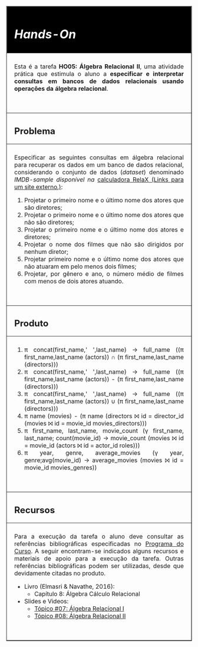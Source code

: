 <div class="description user_content enhanced">
   <table style="border-collapse: collapse; width: 100%;" border="1">
      <tbody>
         <tr>
            <td style="width: 100%; background-color: #000000; text-align: left; padding: 10px 20px 10px 20px;">
               <h1><em><strong><span style="color: #ffffff;">Hands-On</span></strong></em></h1>
            </td>
         </tr>
         <tr>
            <td style="width: 100%; text-align: justify; padding: 10px 20px 40px 20px;">
               <p>Esta é a tarefa <strong>HO05: Álgebra Relacional II</strong>, uma atividade prática que estimula o aluno a <strong>especificar e interpretar consultas em bancos de dados relacionais usando operações da álgebra relacional</strong>.</p>
            </td>
         </tr>
         <tr>
            <td style="width: 100%; text-align: left; padding: 0px 20px;">
               <h2><strong>Problema</strong></h2>
            </td>
         </tr>
         <tr>
            <td style="width: 100%; text-align: justify; padding: 10px 20px 40px 20px;">
               <p>Especificar as seguintes consultas em álgebra relacional para recuperar os dados em um banco de dados relacional, considerando o conjunto de dados (<em>dataset</em>) denominado <em>IMDB-sample disponível na </em><a href="http://verde.icei.pucminas.br" class="external" target="_blank" rel="noreferrer noopener"><span>calculadora RelaX</span><span aria-hidden="true" class="ui-icon ui-icon-extlink ui-icon-inline" title="Links para um site externo."></span><span class="screenreader-only">&nbsp;(Links para um site externo.)</span></a>:</p>
               <ol>
                  <li>Projetar o primeiro nome e o último nome dos atores que são diretores;</li>
                  <li>Projetar o primeiro nome e o último nome dos atores que não são diretores;</li>
                  <li>Projetar o primeiro nome e o último nome dos atores e diretores;</li>
                  <li>Projetar o nome dos filmes que não são dirigidos por nenhum diretor;</li>
                  <li>Projetar primeiro nome e o último nome dos atores que não atuaram em pelo menos dois filmes;</li>
                  <li>Projetar, por gênero e ano, o número médio de filmes com menos de dois atores atuando.</li>
               </ol>
            </td>
         </tr>
         <tr>
            <td style="width: 100%; text-align: left; padding: 0px 20px;">
               <h2><strong>Produto</strong></h2>
            </td>
         </tr>
         <tr>
            <td style="width: 100%; text-align: justify; padding: 10px 20px 40px 20px;">
               <ol>
                  <li>π concat(first_name,' ',last_name) -> full_name ((π first_name,last_name (actors)) ∩ (π first_name,last_name (directors)))</li>
                  <li>π concat(first_name,' ',last_name) -> full_name ((π first_name,last_name (actors)) - (π first_name,last_name (directors)))</li>
                  <li>π concat(first_name,' ',last_name) -> full_name ((π first_name,last_name (actors)) ∪ (π first_name,last_name (directors)))</li>
                  <li>π name (movies) - (π name (directors ⨝ id = director_id (movies ⨝ id = movie_id movies_directors)))</li>
                  <li>π first_name, last_name, movie_count (γ first_name, last_name; count(movie_id) -> movie_count (movies ⨝ id = movie_id (actors ⨝ id = actor_id roles)))</li>
                  <li>π year, genre, average_movies (γ year, genre;avg(movie_id) -> average_movies (movies ⨝ id = movie_id movies_genres))</li>
               </ol>
            </td>
         </tr>
         <tr>
            <td style="width: 100%; text-align: left; padding: 0px 20px;">
               <h2><strong>Recursos</strong></h2>
            </td>
         </tr>
         <tr>
            <td style="width: 100%; text-align: justify; padding: 10px 20px 40px 20px;">
               <p>Para a execução da tarefa o aluno deve consultar as referências bibliográficas especificadas no <a title="Programa" href="/courses/82606/pages/programa" data-api-endpoint="https://pucminas.instructure.com/api/v1/courses/82606/pages/programa" data-api-returntype="Page">Programa do Curso</a>. A seguir encontram-se indicados alguns recursos e materiais de apoio para a execução da tarefa. Outras referências bibliográficas podem ser utilizadas, desde que devidamente citadas no produto.</p>
               <ul>
                  <li>
                     Livro (Elmasri &amp; Navathe, 2016):
                     <ul>
                        <li>Capítulo 8: Álgebra Cálculo Relacional</li>
                     </ul>
                  </li>
                  <li>
                     Slides e Videos:
                     <ul>
                        <li><a title="Tópico #07: Álgebra Relacional I" href="/courses/82606/pages/topico-number-07-algebra-relacional-i" data-api-endpoint="https://pucminas.instructure.com/api/v1/courses/82606/pages/topico-number-07-algebra-relacional-i" data-api-returntype="Page">Tópico #07: Álgebra Relacional I</a>&nbsp;</li>
                        <li><a title="Tópico #08: Álgebra Relacional II" href="/courses/82606/pages/topico-number-08-algebra-relacional-ii" data-api-endpoint="https://pucminas.instructure.com/api/v1/courses/82606/pages/topico-number-08-algebra-relacional-ii" data-api-returntype="Page">Tópico #08: Álgebra Relacional II</a>&nbsp;</li>
                     </ul>
                  </li>
               </ul>
            </td>
         </tr>
      </tbody>
   </table>
   <p>&nbsp;</p>
</div>